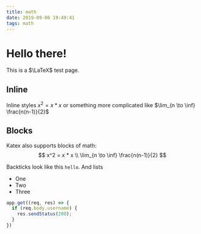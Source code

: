 ```yaml
---
title: math
date: 2019-09-06 19:49:41
tags: math
---
```


# Hello there!

This is a $\LaTeX$ test page.

## Inline

Inline styles $x^2 = x * x$ or something more complicated like $\lim_{n \to \inf} \frac{n(n-1)}{2}$

## Blocks

Katex also supports blocks of math:
$$
x^2 = x * x \\
\lim_{n \to \inf} \frac{n(n-1)}{2}
$$

Backticks look like this `hello`.
And lists

* One
* Two
* Three

```js
app.get((req, res) => {
  if (req.body.username) {
    res.sendStatus(200);
  }
})
```
